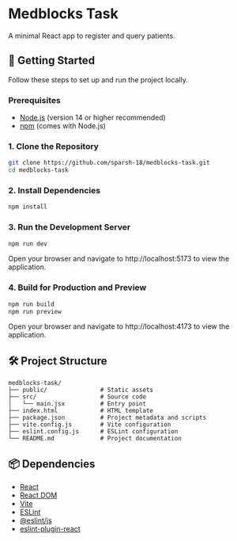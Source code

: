 # Medblocks Task

A minimal React app to register and query patients.

## 🚀 Getting Started

Follow these steps to set up and run the project locally.

### Prerequisites

- [Node.js](https://nodejs.org/) (version 14 or higher recommended)
- [npm](https://www.npmjs.com/) (comes with Node.js)

### 1. Clone the Repository

```bash
git clone https://github.com/sparsh-18/medblocks-task.git
cd medblocks-task
```

### 2. Install Dependencies
```bash
npm install
```

### 3. Run the Development Server
```bash
npm run dev
```
Open your browser and navigate to http://localhost:5173 to view the application.

### 4. Build for Production and Preview
```bash
npm run build
npm run preview
```
Open your browser and navigate to http://localhost:4173 to view the application.

## 🛠 Project Structure
```
medblocks-task/
├── public/               # Static assets
├── src/                  # Source code
│   └── main.jsx          # Entry point
├── index.html            # HTML template
├── package.json          # Project metadata and scripts
├── vite.config.js        # Vite configuration
├── eslint.config.js      # ESLint configuration
└── README.md             # Project documentation
```

## 📦 Dependencies

- [React](https://reactjs.org/)
- [React DOM](https://reactjs.org/docs/react-dom.html)
- [Vite](https://vitejs.dev/)
- [ESLint](https://eslint.org/)
- [@eslint/js](https://www.npmjs.com/package/@eslint/js)
- [eslint-plugin-react](https://www.npmjs.com/package/eslint-plugin-react)

